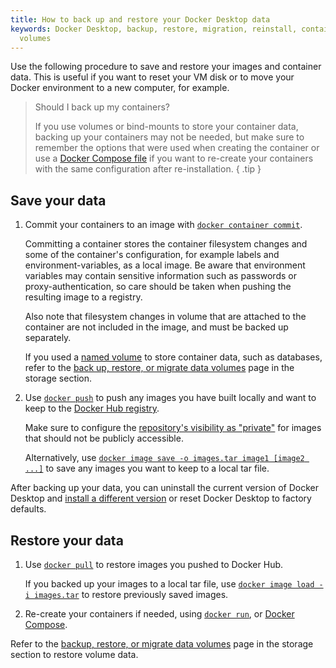 ```yaml
---
title: How to back up and restore your Docker Desktop data
keywords: Docker Desktop, backup, restore, migration, reinstall, containers, images,
  volumes
---
```


Use the following procedure to save and restore your images and container data. This is useful if you want to reset your VM disk or to move your Docker environment to a new
computer, for example.

> Should I back up my containers?
>
> If you use volumes or bind-mounts to store your container data, backing up your containers may not be needed, but make sure to remember the options that were used when creating the container or use a [Docker Compose file](../compose/compose-file/index.md) if you want to re-create your containers with the same configuration after re-installation.
{ .tip }

## Save your data

1. Commit your containers to an image with [`docker container commit`](../reference/cli/docker/container/commit.md).

   Committing a container stores the container filesystem changes and some of the
   container's configuration, for example labels and environment-variables, as a local image. Be aware that environment variables may contain sensitive
   information such as passwords or proxy-authentication, so care should be taken
   when pushing the resulting image to a registry.

   Also note that filesystem changes in volume that are attached to the
   container are not included in the image, and must be backed up separately.

   If you used a [named volume](/engine/storage/index.md#more-details-about-mount-types) to store container data, such as databases, refer to the [back up, restore, or migrate data volumes](/engine/storage/volumes.md#back-up-restore-or-migrate-data-volumes) page in the storage section.

2. Use [`docker push`](../reference/cli/docker/image/push.md) to push any
   images you have built locally and want to keep to the [Docker Hub registry](../docker-hub/index.md).
   
   Make sure to configure the [repository's visibility as "private"](../docker-hub/repos/index.md)
   for images that should not be publicly accessible. 

   Alternatively, use [`docker image save -o images.tar image1 [image2 ...]`](../reference/cli/docker/image/save.md)
   to save any images you want to keep to a local tar file. 

After backing up your data, you can uninstall the current version of Docker Desktop
and [install a different version](release-notes.md) or reset Docker Desktop to factory defaults.

## Restore your data

1. Use [`docker pull`](../reference/cli/docker/image/pull.md) to restore images
   you pushed to Docker Hub.

   If you backed up your images to a local tar file, use [`docker image load -i images.tar`](../reference/cli/docker/image/load.md)
   to restore previously saved images.

2. Re-create your containers if needed, using [`docker run`](../reference/cli/docker/container/run.md),
   or [Docker Compose](../compose/index.md).

Refer to the [backup, restore, or migrate data volumes](/engine/storage/volumes.md#back-up-restore-or-migrate-data-volumes) page in the storage section to restore volume data.
